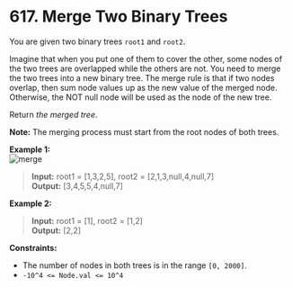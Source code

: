 # 617. Merge Two Binary Trees

You are given two binary trees `root1` and `root2`.

Imagine that when you put one of them to cover the other, some nodes of the two trees are overlapped while the others are not. You need to merge the two trees into a new binary tree. The merge rule is that if two nodes overlap, then sum node values up as the new value of the merged node. Otherwise, the NOT null node will be used as the node of the new tree.

Return _the merged tree_.

**Note:** The merging process must start from the root nodes of both trees.

**Example 1:**  
![merge](https://assets.leetcode.com/uploads/2021/02/05/merge.jpg)  
> **Input:** root1 = [1,3,2,5], root2 = [2,1,3,null,4,null,7]    
> **Output:** [3,4,5,5,4,null,7]

**Example 2:**
> **Input:** root1 = [1], root2 = [1,2]  
> **Output:** [2,2]

**Constraints:**
* The number of nodes in both trees is in the range `[0, 2000]`.
* `-10^4 <= Node.val <= 10^4`
